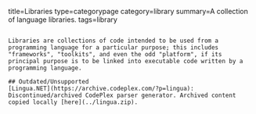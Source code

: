 title=Libraries
type=categorypage
category=library
summary=A collection of language libraries.
tags=library
~~~~~~

Libraries are collections of code intended to be used from a programming language for a particular purpose; this includes "frameworks", "toolkits", and even the odd "platform", if its principal purpose is to be linked into executable code written by a programming language.

## Outdated/Unsupported
[Lingua.NET](https://archive.codeplex.com/?p=lingua): Discontinued/archived CodePlex parser generator. Archived content copied locally [here](../lingua.zip).


